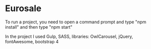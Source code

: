 # Eurosale

To run a project, you need to open a command prompt and type "npm install" and then type "npm start"

In the project I used Gulp, SASS, libraries: OwlCarousel, jQuery, fontAwesome, bootstrap 4